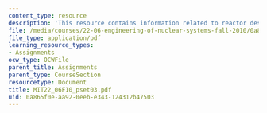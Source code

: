 ```yaml
---
content_type: resource
description: 'This resource contains information related to reactor designs. '
file: /media/courses/22-06-engineering-of-nuclear-systems-fall-2010/0a865f0eaa920eebe343124312b47503_MIT22_06F10_pset03.pdf
file_type: application/pdf
learning_resource_types:
- Assignments
ocw_type: OCWFile
parent_title: Assignments
parent_type: CourseSection
resourcetype: Document
title: MIT22_06F10_pset03.pdf
uid: 0a865f0e-aa92-0eeb-e343-124312b47503
---
```

